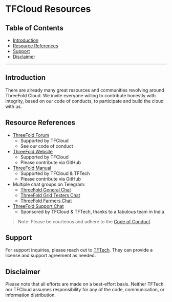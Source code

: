<h1>TFCloud Resources</h1>

<h2>Table of Contents</h2>

- [Introduction](#introduction)
- [Resource References](#resource-references)
- [Support](#support)
- [Disclaimer](#disclaimer)

***

## Introduction

There are already many great resources and communities revolving around ThreeFold Cloud. We invite everyone willing to contribute honestly with integrity, based on our code of conducts, to participate and build the cloud with us.

## Resource References

- [ThreeFold Forum](https://forum.threefold.io/)
  - Supported by TFCloud
  - See our code of conduct
- [ThreeFold Website](https://www.threefold.io/)
  - Supported by TFCloud
  - Please contribute via GitHub
- [ThreeFold Manual](https://manual.grid.tf/)
  - Supported by TFCloud & TFTech
  - Please contribute via GitHub
- Multiple chat groups on Telegram:
  - [ThreeFold General Chat](https://t.me/threefold/1)
  - [ThreeFold Grid Testers Chat](https://t.me/threefoldtesting)
  - [ThreeFold Farmers Chat](https://t.me/threefoldfarmers)
- [ThreeFold Support Chat](https://threefoldfaq.crisp.help/en/)
  - Sponsored by TFCloud & TFTech, thanks to a fabulous team in India

> Note: Please be courteous and adhere to the [Code of Conduct](./code_conduct.md).

## Support

For support inquiries, please reach out to [TFTech](https://github.com/threefoldtech). They can provide a license and support agreement as needed.

## Disclaimer

Please note that all efforts are made on a best-effort basis. Neither TFTech nor TFCloud assumes responsibility for any of the code, communication, or information distribution.